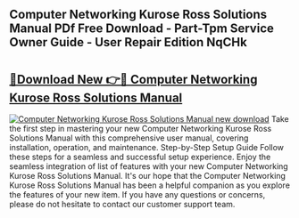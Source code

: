 ## Computer Networking Kurose Ross Solutions Manual PDf Free Download - Part-Tpm Service Owner Guide - User Repair Edition NqCHk

# <h2><a href="http://bc69060.oget.top/?id=Computer+Networking+Kurose+Ross+Solutions+Manual">🔗Download New 👉🔴 Computer Networking Kurose Ross Solutions Manual</a></h2>

[![Computer Networking Kurose Ross Solutions Manual new download](https://i.imgur.com/5g1atiW.png)](http://bc69060.oget.top/?id=Computer+Networking+Kurose+Ross+Solutions+Manual)
Take the first step in mastering your new Computer Networking Kurose Ross Solutions Manual with this comprehensive user manual, covering installation, operation, and maintenance. Step-by-Step Setup Guide Follow these steps for a seamless and successful setup experience. Enjoy the seamless integration of list of features with your new Computer Networking Kurose Ross Solutions Manual. It's our hope that the Computer Networking Kurose Ross Solutions Manual has been a helpful companion as you explore the features of your new item. If you have any questions or concerns, please do not hesitate to contact our customer support team.
